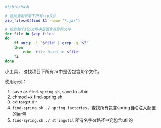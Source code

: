 
```bash
#!/bin/bash

# 查找当前目录下所有zip文件
zip_files=$(find $1 -name "*.jar")

# 检查每个zip文件中是否含有目标文件
for file in $zip_files
do
    if unzip -l "$file" | grep -q "$2"
    then
        echo "File found in $file"
    fi
done
```


小工具， 查找项目下所有jar中是否包含某个文件。

使用示例：

1. save as `find-spring.sh`, save to ~/bin
2. chmod +x find-spring.sh
3. cd  target dir
4. `find-spring.sh ./ spring.factories`，查找所有包含spring自动注入配置的jar包
5. `find-spring.sh ./ stringutil` 所有名字or路径中充包含util的